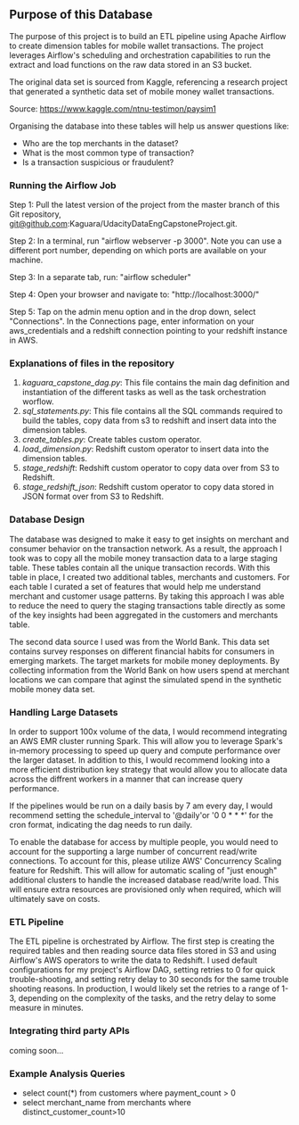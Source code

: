 ## Purpose of this Database
The purpose of this project is to build an ETL pipeline using Apache Airflow to create dimension tables for mobile wallet transactions. The project leverages Airflow's scheduling and orchestration capabilities to run the extract and load functions on the raw data stored in an S3 bucket.

The original data set is sourced from Kaggle, referencing a research project that generated a synthetic data set of mobile money wallet transactions.

Source: https://www.kaggle.com/ntnu-testimon/paysim1

Organising the database into these tables will help us answer questions like:
- Who are the top merchants in the dataset?
- What is the most common type of transaction?
- Is a transaction suspicious or fraudulent?

### Running the Airflow Job
Step 1: Pull the latest version of the project from the master branch of this Git repository, git@github.com:Kaguara/UdacityDataEngCapstoneProject.git.

Step 2: In a terminal, run "airflow webserver -p 3000". Note you can use a different port number, depending on which ports are available on your machine.

Step 3: In a separate tab, run: "airflow scheduler"

Step 4: Open your browser and navigate to: "http://localhost:3000/"

Step 5: Tap on the admin menu option and in the drop down, select "Connections". In the Connections page, enter information on your aws_credentials and a redshift connection pointing to your redshift instance in AWS.


### Explanations of files in the repository
1. *kaguara_capstone_dag.py*: This file contains the main dag definition and instantiation of the different tasks as well as the task orchestration worflow.
2. *sql_statements.py*: This file contains all the SQL commands required to build the tables, copy data from s3 to redshift and insert data into the dimension tables.
3. *create_tables.py*: Create tables custom operator. 
4. *load_dimension.py*: Redshift custom operator to insert data into the dimension tables.
5. *stage_redshift*: Redshift custom operator to copy data over from S3 to Redshift.
6. *stage_redshift_json*: Redshift custom operator to copy data stored in JSON format over from S3 to Redshift.


### Database Design 
The database was designed to make it easy to get insights on merchant and consumer behavior on the transaction network. As a result, the approach I took was to copy all the mobile money transaction data to a large staging table. These tables contain all the unique transaction records. With this table in place, I created two additional tables, merchants and customers. For each table I curated a set of features that would help me understand merchant and customer usage patterns. By taking this approach I was able to reduce the need to query the staging transactions table directly as some of the key insights had been aggregated in the customers and merchants table.

The second data source I used was from the World Bank. This data set contains survey responses on different financial habits for consumers in emerging markets. The target markets for mobile money deployments. By collecting information from the World Bank on how users spend at merchant locations we can compare that aginst the simulated spend in the synthetic mobile money data set.

### Handling Large Datasets
In order to support 100x volume of the data, I would recommend integrating an AWS EMR cluster running Spark. This will allow you to leverage Spark's in-memory processing to speed up query and compute performance over the larger dataset. In addition to this, I would recommend looking into a more efficient distribution key strategy that would allow you to allocate data across the diffrent workers in a manner that can increase query performance.

If the pipelines would be run on a daily basis by 7 am every day, I would recommend setting the schedule_interval to '@daily'or '0 0 * * *' for the cron format, indicating the dag needs to run daily.

 To enable the database for access by multiple people, you would need to account for the supporting a large number of concurrent read/write connections. To account for this, please utilize AWS' Concurrency Scaling feature for Redshift. This will allow for automatic scaling of "just enough" additional clusters to handle the increased database read/write load. This will ensure extra resources are provisioned only when required, which will ultimately save on costs.

### ETL Pipeline
The ETL pipeline is orchestrated by Airflow. The first step is creating the required tables and then reading source data files stored in S3 and using Airflow's AWS operators to write the data to Redshift. I used default configurations for my project's Airflow DAG, setting retries to 0 for quick trouble-shooting, and setting retry delay to 30 seconds for the same trouble shooting reasons. In production, I would likely set the retries to a range of 1-3, depending on the complexity of the tasks, and the retry delay to some measure in minutes.

### Integrating third party APIs
coming soon...

### Example Analysis Queries
- select count(*) from customers where payment_count > 0
- select merchant_name from merchants where distinct_customer_count>10